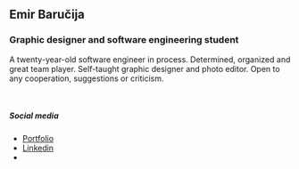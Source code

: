 
<h2>Emir Baručija</h2>
<h3>Graphic designer and software engineering student</h3>
<p>A twenty-year-old software engineer in process. Determined, organized and great team player. Self-taught graphic designer and photo editor. Open to any cooperation, suggestions or criticism.</p>
<br>

<h5>Social media</h5>
    <ul>
        <li><a href="https://www.emirbarucija.com">Portfolio</a></li>
        <li><a href="https://www.linkedin.com/in/emirbarucija/">Linkedin</a></li>
    <li><a href="https://www.instagram.com/emirbarucija"></a></li>
    </ul>

<!--
**barucija/barucija** is a ✨ _special_ ✨ repository because its `README.md` (this file) appears on your GitHub profile.

Here are some ideas to get you started:

- 🔭 I’m currently working on ...
- 🌱 I’m currently learning ...
- 👯 I’m looking to collaborate on ...
- 🤔 I’m looking for help with ...
- 💬 Ask me about ...
- 📫 How to reach me: ...
- 😄 Pronouns: ...
- ⚡ Fun fact: ...
-->
